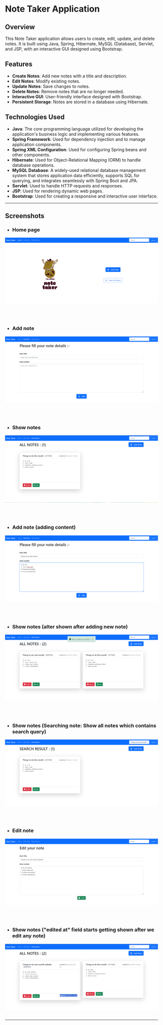 # Note Taker Application

## Overview
This Note Taker application allows users to create, edit, update, and delete notes. It is built using Java, Spring, Hibernate, MySQL (Database), Servlet, and JSP, with an interactive GUI designed using Bootstrap.

## Features
- **Create Notes**: Add new notes with a title and description.
- **Edit Notes**: Modify existing notes.
- **Update Notes**: Save changes to notes.
- **Delete Notes**: Remove notes that are no longer needed.
- **Interactive GUI**: User-friendly interface designed with Bootstrap.
- **Persistent Storage**: Notes are stored in a database using Hibernate.

## Technologies Used
- **Java**: The core programming language utilized for developing the application's business logic and implementing various features.
- **Spring Framework**: Used for dependency injection and to manage application components.
- **Spring XML Configuration**: Used for configuring Spring beans and other components.
- **Hibernate**: Used for Object-Relational Mapping (ORM) to handle database operations.
- **MySQL Database**: A widely-used relational database management system that stores application data efficiently, supports SQL for querying, and integrates seamlessly with Spring Boot and JPA.
- **Servlet**: Used to handle HTTP requests and responses.
- **JSP**: Used for rendering dynamic web pages.
- **Bootstrap**: Used for creating a responsive and interactive user interface.


<hr>
<!-- Screenshots lists -->

## Screenshots

* ### Home page
<table><kbd><p align="center">
    <img src="https://github.com/im-aditya-rathi/HIBERNATE_NoteTaker_project/blob/master/src/main/resources/screenshots/1.png" alt="Home page"/>
</p></kbd></table>

<br>

* ### Add note
<table><kbd><p align="center">
    <img src="https://github.com/im-aditya-rathi/HIBERNATE_NoteTaker_project/blob/master/src/main/resources/screenshots/2.png" alt="Add note"/>
</p></kbd></table>

<br>

* ### Show notes
<table><kbd><p align="center">
    <img src="https://github.com/im-aditya-rathi/HIBERNATE_NoteTaker_project/blob/master/src/main/resources/screenshots/3.png" alt="Show notes"/>
</p></kbd></table>

<br>

* ### Add note (adding content)
<table><kbd><p align="center">
    <img src="https://github.com/im-aditya-rathi/HIBERNATE_NoteTaker_project/blob/master/src/main/resources/screenshots/4.png" alt="Add note (adding content)"/>
</p></kbd></table>

<br>

* ### Show notes (alter shown after adding new note)
<table><kbd><p align="center">
    <img src="https://github.com/im-aditya-rathi/HIBERNATE_NoteTaker_project/blob/master/src/main/resources/screenshots/5.png" alt="Show notes (alter shown after adding new note)"/>
</p></kbd></table>

<br>

* ### Show notes (Searching note: Show all notes which contains search query)
<table><kbd><p align="center">
    <img src="https://github.com/im-aditya-rathi/HIBERNATE_NoteTaker_project/blob/master/src/main/resources/screenshots/6.png" alt="Show notes (Searching note: Show all notes which contains search query)"/>
</p></kbd></table>

<br>

* ### Edit note
<table><kbd><p align="center">
    <img src="https://github.com/im-aditya-rathi/HIBERNATE_NoteTaker_project/blob/master/src/main/resources/screenshots/7.png" alt="Edit note"/>
</p></kbd></table>

<br>

* ### Show notes ("edited at" field starts getting shown after we edit any note)
<table><kbd><p align="center">
    <img src="https://github.com/im-aditya-rathi/HIBERNATE_NoteTaker_project/blob/master/src/main/resources/screenshots/8.png" alt="Show notes ("edited at" field starts getting shown after we edit any note)"/>
</p></kbd></table>

<hr>
